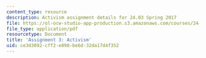```yaml
---
content_type: resource
description: Activism assignment details for 24.03 Spring 2017
file: https://ol-ocw-studio-app-production.s3.amazonaws.com/courses/24-03-good-food-ethics-and-politics-of-food-spring-2017/ce3d3092cff2e898be6d32da17d4f352_24.03_Assignment_on_Activism.pdf
file_type: application/pdf
resourcetype: Document
title: 'Assignment 3: Activism'
uid: ce3d3092-cff2-e898-be6d-32da17d4f352
---
```

